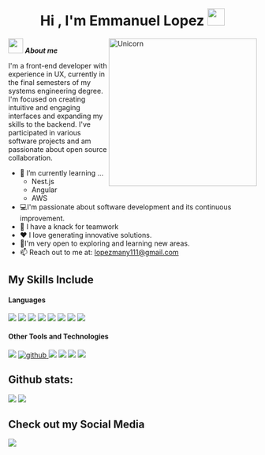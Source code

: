 <h1 align="center"><b>Hi , I'm Emmanuel Lopez  </b><img src="https://media.giphy.com/media/hvRJCLFzcasrR4ia7z/giphy.gif" width="35"></h1>
<!--  -->
<img align="right" width=300px alt="Unicorn" src="https://c.tenor.com/GN73MKBawZYAAAAi/busy-cute.gif" />

<img src="https://media.giphy.com/media/ObNTw8Uzwy6KQ/giphy.gif" width="30px">&nbsp;***About me***


I'm a front-end developer with experience in UX, currently in the final semesters of my systems engineering degree. I'm focused on creating intuitive and engaging interfaces and expanding my skills to the backend. I've participated in various software projects and am passionate about open source collaboration.

- 🌱 I’m currently learning ...
  - Nest.js
  - Angular
  - AWS
-    💻I'm passionate about software development and its continuous improvement.
- 👯 I have a knack for teamwork <br>
-  ❤️ I love generating innovative solutions.
- 👾I'm very open to exploring and learning new areas.
- 📫 Reach out to me at: <a href="lopezmany111@gmail.com">lopezmany111@gmail.com</a>



## My Skills Include

<h4> Languages </h4>
<span> 
  <img src="https://img.shields.io/badge/HTML5-E34F26?style=for-the-badge&logo=html5&logoColor=white">
  <img src="https://img.shields.io/badge/CSS3-1572B6?style=for-the-badge&logo=css3&logoColor=white">
  <img src="https://img.shields.io/badge/JavaScript-F7DF1E?style=for-the-badge&logo=javascript&logoColor=black">
  <img src="https://img.shields.io/badge/react-%2320232a.svg?style=for-the-badge&logo=react&logoColor=%2361DAFB">
  <img src="https://img.shields.io/badge/react_native-%2320232a.svg?style=for-the-badge&logo=react&logoColor=%2361DAFB">
  <img src="https://img.shields.io/badge/python-3670A0?style=for-the-badge&logo=python&logoColor=ffdd54">
  <img src="https://img.shields.io/badge/astro-%232C2052.svg?style=for-the-badge&logo=astro&logoColor=white">
  <img src= "https://img.shields.io/badge/typescript-%23007ACC.svg?style=for-the-badge&logo=typescript&logoColor=white">
 
 


</span>

</span>


<h4> Other Tools and Technologies </h4>
<span>
  <img src="https://img.shields.io/badge/Git-F05032?style=for-the-badge&logo=git&logoColor=white">
  <a href="https://github.com/ELanza-48" target="_blank">
    <img src="https://img.shields.io/badge/github-181717.svg?style=for-the-badge&logo=github&logoColor=white" alt="github" />
  </a>
  <img src="https://img.shields.io/badge/bootstrap-%238511FA.svg?style=for-the-badge&logo=bootstrap&logoColor=white">
  <img src="https://img.shields.io/badge/Notion-%23000000.svg?style=for-the-badge&logo=notion&logoColor=white">
  <img src="https://img.shields.io/badge/figma-%23F24E1E.svg?style=for-the-badge&logo=figma&logoColor=white">
  <img src="https://img.shields.io/badge/MySQL-00000F?style=for-the-badge&logo=mysql&logoColor=white">




<h2 >Github stats:</h2> 

[![](https://github-readme-stats.vercel.app/api?username=manyquesada&show_icons=true&theme=tokyonight&hide_border=true&locale=en)](https://github.com/manyquesada)
[![](https://github-readme-streak-stats.herokuapp.com/?user=manyquesada&theme=material-palenight)](https://github.com/manyquesada)


## Check out my Social Media

<a href= "https://www.instagram.com/sonrics_losada/profilecard/?igsh=MTNhYWZvcW0yYmtwYQ==">
    <img src="https://img.shields.io/badge/Instagram-%23E4405F.svg?style=for-the-badge&logo=Instagram&logoColor=white">
</a>

